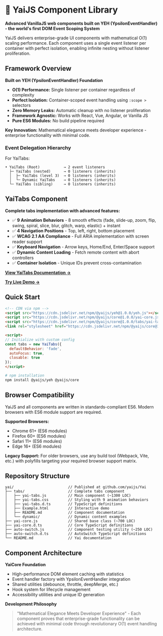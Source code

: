 # 🎯 YaiJS Component Library

**Advanced VanillaJS web components built on YEH (YpsilonEventHandler) - the world's first DOM Event Scoping System**

YaiJS delivers enterprise-grade UI components with mathematical O(1) scaling performance. Each component uses a single event listener per container with perfect isolation, enabling infinite nesting without listener proliferation.

## Framework Overview

**Built on YEH (YpsilonEventHandler) Foundation**
- **O(1) Performance:** Single listener per container regardless of complexity
- **Perfect Isolation:** Container-scoped event handling using `:scope >` selectors
- **Zero Memory Leaks:** Automatic cleanup with no listener proliferation
- **Framework Agnostic:** Works with React, Vue, Angular, or Vanilla JS
- **Pure ES6 Modules:** No build pipeline required

**Key Innovation:** Mathematical elegance meets developer experience - enterprise functionality with minimal code.

### Event Delegation Hierarchy

For YaiTabs:
```
• YaiTabs (Root)           → 2 event listeners
  ├─ YaiTabs (nested)      → 0 listeners (inherits)
  │  ├─ YaiTabs (level 3)  → 0 listeners (inherits)
  │  └─ Dynamic YaiTabs    → 0 listeners (inherits)
  └─ YaiTabs (sibling)     → 0 listeners (inherits)
```

## YaiTabs Component

**Complete tabs implementation with advanced features:**
- ✅ **9 Animation Behaviors** - 8 smooth effects (fade, slide-up, zoom, flip, swing, spiral, slice, blur, glitch, warp, elastic) + instant
- ✅ **4 Navigation Positions** - Top, left, right, bottom placement
- ✅ **WCAG 2.1 AA Compliance** - Full ARIA implementation with screen reader support
- ✅ **Keyboard Navigation** - Arrow keys, Home/End, Enter/Space support
- ✅ **Dynamic Content Loading** - Fetch remote content with abort controllers
- ✅ **Container Isolation** - Unique IDs prevent cross-contamination

**[View YaiTabs Documentation →](https://yaijs.github.io/yai/tabs/)**

**[Try Live Demo →](https://yaijs.github.io/yai/tabs/Example.html)**

## Quick Start

```html
<!-- CDN via npm -->
<script src="https://cdn.jsdelivr.net/npm/@yaijs/yeh@1.0.0/yeh.js"></script>
<script src="https://cdn.jsdelivr.net/npm/@yaijs/core@1.0.0/yai-core.js"></script>
<script src="https://cdn.jsdelivr.net/npm/@yaijs/core@1.0.0/tabs/yai-tabs.js"></script>
<link rel="stylesheet" href="https://cdn.jsdelivr.net/npm/@yaijs/core@1.0.0/tabs/yai-tabs.css">

<script>
// Initialize with custom config
const tabs = new YaiTabs({
  defaultBehavior: 'fade',
  autoFocus: true,
  closable: true
});
</script>
```

```bash
# npm installation
npm install @yaijs/yeh @yaijs/core
```

## Browser Compatibility

YaiJS and all components are written in standards-compliant ES6. Modern browsers with ES6 module support are required.

**Supported Browsers:**
- Chrome 61+ (ES6 modules)
- Firefox 60+ (ES6 modules)
- Safari 11+ (ES6 modules)
- Edge 16+ (ES6 modules)

**Legacy Support:**
For older browsers, use any build tool (Webpack, Vite, etc.) with polyfills targeting your required browser support matrix.

## Repository Structure

```
yai/                         // Published at github.com/yaijs/Yai
├── tabs/                    // Complete tabs component
│   ├── yai-tabs.js          // Main component (~1300 LOC)
│   ├── yai-tabs.css         // Styling with 9 animation behaviors
│   ├── yai-tabs.d.ts        // TypeScript definitions
│   ├── Example.html         // Interactive demo
│   ├── README.md            // Component documentation
│   └── dynamic/             // Dynamic content examples
├── yai-core.js              // Shared base class (~700 LOC)
├── yai-core.d.ts            // Core TypeScript definitions
├── auto-switch.js           // Component testing utility (~250 LOC)
├── auto-switch.d.ts         // AutoSwitch TypeScript definitions
└── README.md                // Yai documentation
```

## Component Architecture

**YaiCore Foundation**
- High-performance DOM element caching with statistics
- Event handler factory with YpsilonEventHandler integration
- Shared utilities (debounce, throttle, deepMerge, etc.)
- Hook system for lifecycle management
- Accessibility utilities and unique ID generation

**Development Philosophy**
> "Mathematical Elegance Meets Developer Experience" - Each component proves that enterprise-grade functionality can be achieved with minimal code through revolutionary O(1) event handling architecture.

